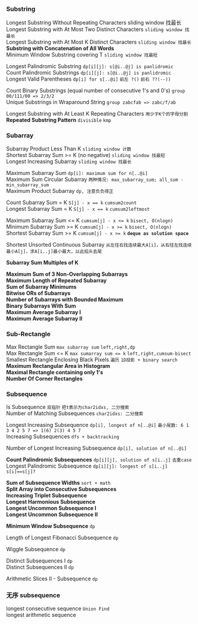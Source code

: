### Substring
Longest Substring Without Repeating Characters sliding window 找最长                          
Longest Substring with At Most Two Distinct Characters `sliding window 找最长`                          
Longest Substring with At Most K Distinct Characters  `sliding window 找最长`                           
**Substring with Concatenation of All Words**                            
Minimum Window Substring covering T  `sliding window 找最短`                          

Longest Palindromic Substring  `dp[i][j]: s[@i..@j] is panlidromic`                          
Count Palindromic Substrings   `dp[i][j]: s[@i..@j] is panlidromic`                          
Longest Valid Parentheses  `dp[i] for s[..@i]` `前左 ?()` `前右 ??(--))`         

Count Binary Substrings (equal number of consecutive 1's and 0's)  `group 00/111/00 => 2/3/2`                       
Unique Substrings in Wraparound String  `group zabcfab => zabc/f/ab`                         

Longest Substring with At Least K Repeating Characters  `用少于K个的字母分割`                         
**Repeated Substring Pattern** `divisible` `kmp`                          

### Subarray
Subarray Product Less Than K  `sliding window 计数`                           
Shortest Subarray Sum >= K (no negative) `sliding window 找最短`                            
Longest Increasing Subarray `sliding window 找最长`      

Maximum Subarray Sum  `dp[i]: maximum sum for n[..@i]`                           
Maximum Sum Circular Subarray `两种情况: max_subarray_sum; all_sum - min_subarray_sum`                           
Maximum Product Subarray  `dp, 注意负负得正`                           

Count Subarray Sum = K `S[j] - x == k` `cumsum2count`                          
Longest Subarray Sum = K  `S[j] - x == k` `cumsum2leftmost`                                                   

Maximum Subarray Sum <= K  `cumsum[j] - x <= k` `bisect, O(nlogn)`            
Minimum Subarray Sum >= K  `cumsum[j] - x >= k` `bisect, O(nlogn)`            
Shortest Subarray Sum >= K `cumsum[j] - x >= k` **`deque as solution space`**                          
       
Shortest Unsorted Continuous Subarray `从左往右找连续最大A[i]，从右往左找连续最小A[j]，求A[i..j]最小最大，以此掐头去尾`                           

**Subarray Sum Multiples of K**                         


**Maximum Sum of 3 Non-Overlapping Subarrays**                           
**Maximum Length of Repeated Subarray**                          
**Sum of Subarray Minimums**                             
**Bitwise ORs of Subarrays**                             
**Number of Subarrays with Bounded Maximum**                             
**Binary Subarrays With Sum**                            
**Maximum Average Subarray I**                           
**Maximum Average Subarray II**                          
             
             
### Sub-Rectangle

Max Rectangle Sum `max subarray sum` `left,right,dp`       
Max Rectangle Sum <= K  `max sumarray sum <= k` `left,right,cumsum-bisect`       
Smallest Rectangle Enclosing Black Pixels `遍历` `1D投影 + binary search`                                  
**Maximum Rectangular Area in Histogram**         
**Maximal Rectangle containing only 1's**      
**Number Of Corner Rectangles**        

### Subsequence
Is Subsequence  `双指针` `把t表示为char2idxs, 二分搜索`                        
Number of Matching Subsequences `char2idxs: 二分搜索`                        

Longest Increasing Subsequence  `dp[i], longest of n[..@i]` `最小尾数: 6 1 3 4 2 5 7 => 1(6) 2(3) 4 5 7`            
Increasing Subsequences  `dfs + backtracking`                       


Number of Longest Increasing Subsequence  `dp[i], solution of n[..@i]`                          

**Count Palindromic Subsequences**  `dp[i][j], solution of s[i..j]` `去重case`                          
Longest Palindromic Subsequence  `dp[i][j]: longest of s[i..j]` `s[i]==s[j]?`                      




**Sum of Subsequence Widths**  `sort + math`                         
**Split Array into Consecutive Subsequences**              
**Increasing Triplet Subsequence**                          
**Longest Harmonious Subsequence**                          
**Longest Uncommon Subsequence I**           
**Longest Uncommon Subsequence II**                         


**Minimum Window Subsequence**  `dp`                        


Length of Longest Fibonacci Subsequence  `dp`                       

Wiggle Subsequence  `dp`                        


Distinct Subsequences I `dp`                         
Distinct Subsequences II  `dp`                          
  

Arithmetic Slices II - Subsequence `dp`                         

### 无序 subsequence
longest consecutive sequence `Union Find`       
longest arithmetic sequence        
